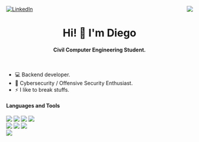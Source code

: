 [![LinkedIn][linkedin-shield]][linkedin-url]
<img align="right" src="https://komarev.com/ghpvc/?username=0xCronos&color=yellow">
<br>

<h1 align="center">Hi! 👋 I'm Diego</h1>
<h4 align="center">Civil Computer Engineering Student.</h4>
<br>

- 💻 Backend developer.
- 🔐 Cybersecurity / Offensive Security Enthusiast.
- ⚡ I like to break stuffs.

<h4 align="left">Languages and Tools</h4>
<p align="left"> 
  <img src="https://img.shields.io/badge/C-00599C?style=for-the-badge&logo=c&logoColor=white"/>
  <img src="https://img.shields.io/badge/Python-14354C?style=for-the-badge&logo=python&logoColor=white"/>
  <img src="https://img.shields.io/badge/Java-ED8B00?style=for-the-badge&logo=openjdk&logoColor=white"/>
  <img src="https://img.shields.io/badge/Shell_Scripting-121011?style=for-the-badge&logo=gnu-bash&logoColor=white"/><br>
  <img src="https://img.shields.io/badge/Linux-FCC624?style=for-the-badge&logo=linux&logoColor=black"/>
  <img src="https://img.shields.io/badge/Docker-%230db7ed.svg?style=for-the-badge&logo=docker&logoColor=white"/>
  <img src="https://img.shields.io/badge/Kubernetes-%23326ce5.svg?style=for-the-badge&logo=kubernetes&logoColor=white"/><br>
  <img src="https://img.shields.io/badge/git-%23F05033.svg?style=for-the-badge&logo=git&logoColor=white"/>
</p>


[linkedin-shield]: https://img.shields.io/badge/-LinkedIn-black.svg?style=for-the-badge&logo=linkedin&colorB=555
[linkedin-url]: https://linkedin.com/in/diegomuñozm
